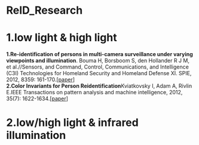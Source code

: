 # ReID_Research
# 1.low light & high light
**1.Re-identification of persons in multi-camera surveillance under varying viewpoints and illumination**. Bouma H, Borsboom S, den Hollander R J M, et al.//Sensors, and Command, Control, Communications, and Intelligence (C3I) Technologies for Homeland Security and Homeland Defense XI. SPIE, 2012, 8359: 161-170.[[paper](https://www.spiedigitallibrary.org/conference-proceedings-of-spie/8359/83590Q/Re-identification-of-persons-in-multi-camera-surveillance-under-varying/10.1117/12.918576.full?SSO=1)]<br/>
**2.Color Invariants for Person Reidentification**Kviatkovsky I, Adam A, Rivlin E.IEEE Transactions on pattern analysis and machine intelligence, 2012, 35(7): 1622-1634.[[paper](https://ieeexplore.ieee.org/abstract/document/6357194)]<br/>

# 2.low/high light &  infrared illumination
